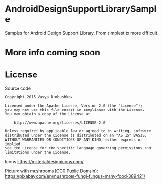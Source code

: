# AndroidDesignSupportLibrarySample
Samples for Android Design Support Library. From simplest to more difficult.

# More info coming soon

# License
Source code
```
Copyright 2015 Vasya Drobushkov

Licensed under the Apache License, Version 2.0 (the "License");
you may not use this file except in compliance with the License.
You may obtain a copy of the License at

    http://www.apache.org/licenses/LICENSE-2.0

Unless required by applicable law or agreed to in writing, software
distributed under the License is distributed on an "AS IS" BASIS,
WITHOUT WARRANTIES OR CONDITIONS OF ANY KIND, either express or implied.
See the License for the specific language governing permissions and
limitations under the License.
```

Icons
https://materialdesignicons.com/

Picture with mushrooms (CC0 Public Domain):
https://pixabay.com/en/mushroom-fungi-fungus-many-food-389421/